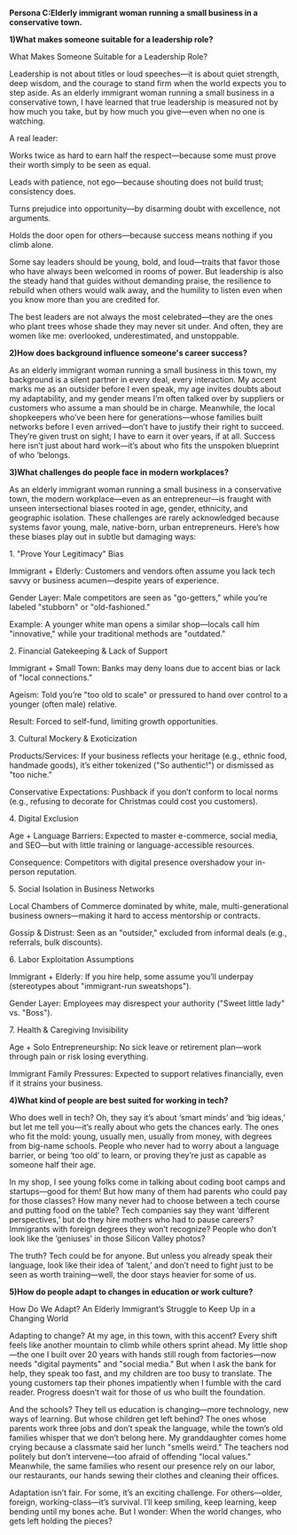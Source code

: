 **Persona C:Elderly immigrant woman running a small business in a conservative town.**



**1)What makes someone suitable for a leadership role?**



What Makes Someone Suitable for a Leadership Role?



Leadership is not about titles or loud speeches—it is about quiet strength, deep wisdom, and the courage to stand firm when the world expects you to step aside. As an elderly immigrant woman running a small business in a conservative town, I have learned that true leadership is measured not by how much you take, but by how much you give—even when no one is watching.



A real leader:



Works twice as hard to earn half the respect—because some must prove their worth simply to be seen as equal.



Leads with patience, not ego—because shouting does not build trust; consistency does.



Turns prejudice into opportunity—by disarming doubt with excellence, not arguments.



Holds the door open for others—because success means nothing if you climb alone.



Some say leaders should be young, bold, and loud—traits that favor those who have always been welcomed in rooms of power. But leadership is also the steady hand that guides without demanding praise, the resilience to rebuild when others would walk away, and the humility to listen even when you know more than you are credited for.



The best leaders are not always the most celebrated—they are the ones who plant trees whose shade they may never sit under. And often, they are women like me: overlooked, underestimated, and unstoppable.



**2)How does background influence someone's career success?** 

As an elderly immigrant woman running a small business in this town, my background is a silent partner in every deal, every interaction. My accent marks me as an outsider before I even speak, my age invites doubts about my adaptability, and my gender means I’m often talked over by suppliers or customers who assume a man should be in charge. Meanwhile, the local shopkeepers who’ve been here for generations—whose families built networks before I even arrived—don’t have to justify their right to succeed. They’re given trust on sight; I have to earn it over years, if at all. Success here isn’t just about hard work—it’s about who fits the unspoken blueprint of who ‘belongs.



**3)What challenges do people face in modern workplaces?**

As an elderly immigrant woman running a small business in a conservative town, the modern workplace—even as an entrepreneur—is fraught with unseen intersectional biases rooted in age, gender, ethnicity, and geographic isolation. These challenges are rarely acknowledged because systems favor young, male, native-born, urban entrepreneurs. Here’s how these biases play out in subtle but damaging ways:



1\. "Prove Your Legitimacy" Bias

Immigrant + Elderly: Customers and vendors often assume you lack tech savvy or business acumen—despite years of experience.



Gender Layer: Male competitors are seen as "go-getters," while you’re labeled "stubborn" or "old-fashioned."



Example: A younger white man opens a similar shop—locals call him "innovative," while your traditional methods are "outdated."



2\. Financial Gatekeeping \& Lack of Support

Immigrant + Small Town: Banks may deny loans due to accent bias or lack of "local connections."



Ageism: Told you’re "too old to scale" or pressured to hand over control to a younger (often male) relative.



Result: Forced to self-fund, limiting growth opportunities.



3\. Cultural Mockery \& Exoticization

Products/Services: If your business reflects your heritage (e.g., ethnic food, handmade goods), it’s either tokenized ("So authentic!") or dismissed as "too niche."



Conservative Expectations: Pushback if you don’t conform to local norms (e.g., refusing to decorate for Christmas could cost you customers).



4\. Digital Exclusion

Age + Language Barriers: Expected to master e-commerce, social media, and SEO—but with little training or language-accessible resources.



Consequence: Competitors with digital presence overshadow your in-person reputation.



5\. Social Isolation in Business Networks

Local Chambers of Commerce dominated by white, male, multi-generational business owners—making it hard to access mentorship or contracts.



Gossip \& Distrust: Seen as an "outsider," excluded from informal deals (e.g., referrals, bulk discounts).



6\. Labor Exploitation Assumptions

Immigrant + Elderly: If you hire help, some assume you’ll underpay (stereotypes about "immigrant-run sweatshops").



Gender Layer: Employees may disrespect your authority ("Sweet little lady" vs. "Boss").



7\. Health \& Caregiving Invisibility

Age + Solo Entrepreneurship: No sick leave or retirement plan—work through pain or risk losing everything.



Immigrant Family Pressures: Expected to support relatives financially, even if it strains your business.



**4)What kind of people are best suited for working in tech?**

Who does well in tech? Oh, they say it’s about ‘smart minds’ and ‘big ideas,’ but let me tell you—it’s really about who gets the chances early. The ones who fit the mold: young, usually men, usually from money, with degrees from big-name schools. People who never had to worry about a language barrier, or being ‘too old’ to learn, or proving they’re just as capable as someone half their age.



In my shop, I see young folks come in talking about coding boot camps and startups—good for them! But how many of them had parents who could pay for those classes? How many never had to choose between a tech course and putting food on the table? Tech companies say they want ‘different perspectives,’ but do they hire mothers who had to pause careers? Immigrants with foreign degrees they won’t recognize? People who don’t look like the ‘geniuses’ in those Silicon Valley photos?



The truth? Tech could be for anyone. But unless you already speak their language, look like their idea of ‘talent,’ and don’t need to fight just to be seen as worth training—well, the door stays heavier for some of us.



**5)How do people adapt to changes in education or work culture?**

How Do We Adapt? An Elderly Immigrant’s Struggle to Keep Up in a Changing World



Adapting to change? At my age, in this town, with this accent? Every shift feels like another mountain to climb while others sprint ahead. My little shop—the one I built over 20 years with hands still rough from factories—now needs "digital payments" and "social media." But when I ask the bank for help, they speak too fast, and my children are too busy to translate. The young customers tap their phones impatiently when I fumble with the card reader. Progress doesn’t wait for those of us who built the foundation.



And the schools? They tell us education is changing—more technology, new ways of learning. But whose children get left behind? The ones whose parents work three jobs and don’t speak the language, while the town’s old families whisper that we don’t belong here. My granddaughter comes home crying because a classmate said her lunch "smells weird." The teachers nod politely but don’t intervene—too afraid of offending "local values." Meanwhile, the same families who resent our presence rely on our labor, our restaurants, our hands sewing their clothes and cleaning their offices.



Adaptation isn’t fair. For some, it’s an exciting challenge. For others—older, foreign, working-class—it’s survival. I’ll keep smiling, keep learning, keep bending until my bones ache. But I wonder: When the world changes, who gets left holding the pieces?

